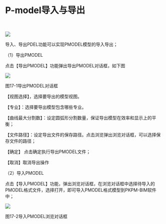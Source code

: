 # P-model导入与导出
<br/>

![](file:///C:\Users\pkpm\AppData\Local\Temp\ksohtml8136\wps250.jpg)

导入、导出PDEL功能可以实现PMODEL模型的导入导出；

（1）导出PMODEL

点击【导出PMODEL】功能弹出导出PMODEL对话框，如下图

![](file:///C:\Users\pkpm\AppData\Local\Temp\ksohtml8136\wps251.jpg)

图17\-1导出PMODEL对话框

【视图选择】，选择要导出的模型视图。

【专业】：选择要导出模型包含哪些专业。

【曲线最大分割数】：设定圆弧形分割数量，保证导出模型在效率和显示上的平衡；

【文件路径】：设定导出文件的保存路径。点击浏览弹出浏览对话框，可以选择保存文件的路径；

【确定】 点击确定执行导出PMODEL文件；

【取消】取消导出操作

（2）导入PMODEL

点击【导入PMODEL】功能，弹出浏览对话框，在浏览对话框中选择待导入的PMODEL格式文件，选择打开，即可导入PMODEL格式模型到PKPM-BIM软件中；

![](file:///C:\Users\pkpm\AppData\Local\Temp\ksohtml8136\wps252.jpg)

图17\-2导入PMODEL浏览对话框